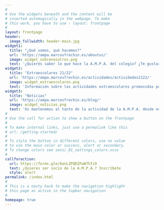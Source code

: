 ```yaml
---
#
# Use the widgets beneath and the content will be
# inserted automagically in the webpage. To make
# this work, you have to use › layout: frontpage
#
layout: frontpage
header:
  image_fullwidth: header-main.jpg
widget1:
  title: "¿Qué somos, qué hacemos?"
  url: 'https://ampa.marcosfrechin.es/aboutus/'
  image: widget_sobrenosotros.png
  text: '¿Quieres saber lo que hace la A.M.P.A. del colegio? ¿Te gustaría participar? ¿Quieres conocer las actividades e iniciativas que se promueven desde la asociación?'
widget2:
  title: "Extraescolares 21/22"
  url: 'https://ampa.marcosfrechin.es/actividades/actividades2122/'
  image: widget_extraescolares.png
  text: 'Información sobre las actividades extraescolares promovidas por la A.M.P.A. para el curso actual (2021/2022)'
widget3:
  title: "Noticias"
  url: 'https://ampa.marcosfrechin.es/blog/'
  image: widget_noticias.png
  text: 'Os mantenemos al tanto de la actividad de la A.M.P.A. desde nuestro apartado de noticias. Estad atentos al mismo, en él publicaremos todo lo que sea de actualidad...'
#
# Use the call for action to show a button on the frontpage
#
# To make internal links, just use a permalink like this
# url: /getting-started/
#
# To style the button in different colors, use no value
# to use the main color or success, alert or secondary.
# To change colors see sass/_01_settings_colors.scss
#
callforaction:
  url: https://forms.gle/6anLZPQDZFwW7hfi9
  text: ¿Quieres ser socio de la A.M.P.A.? Inscríbete
  style: alert
permalink: /index.html
#
# This is a nasty hack to make the navigation highlight
# this page as active in the topbar navigation
#
homepage: true
---
```

